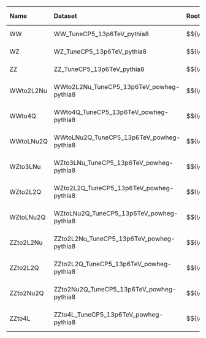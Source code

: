 | Name      | Dataset                                  | Root Status                      | NanoV15 Status                   | Chained Request                                                                                                                                                                                                         | RunIII2024Summer24 Root Request     |
|:----------|:-----------------------------------------|:---------------------------------|:---------------------------------|:------------------------------------------------------------------------------------------------------------------------------------------------------------------------------------------------------------------------|:------------------------------------|
| WW        | WW_TuneCP5_13p6TeV_pythia8               | $${\color{green}\textbf{DONE}}$$ | $${\color{green}\textbf{DONE}}$$ | [here](https://cms-pdmv-prod.web.cern.ch/mcm/requests?page=0&member_of_chain=GEN-chain_RunIII2024Summer24GS_flowRunIII2024Summer24DRPremix_flowRunIII2024Summer24MiniAODv6_flowRunIII2024Summer24NanoAODv15-00084)      | GEN-RunIII2024Summer24GS-00054      |
| WZ        | WZ_TuneCP5_13p6TeV_pythia8               | $${\color{green}\textbf{DONE}}$$ | $${\color{green}\textbf{DONE}}$$ | [here](https://cms-pdmv-prod.web.cern.ch/mcm/requests?page=0&member_of_chain=GEN-chain_RunIII2024Summer24GS_flowRunIII2024Summer24DRPremix_flowRunIII2024Summer24MiniAODv6_flowRunIII2024Summer24NanoAODv15-00082)      | GEN-RunIII2024Summer24GS-00055      |
| ZZ        | ZZ_TuneCP5_13p6TeV_pythia8               | $${\color{green}\textbf{DONE}}$$ | $${\color{green}\textbf{DONE}}$$ | [here](https://cms-pdmv-prod.web.cern.ch/mcm/requests?page=0&member_of_chain=GEN-chain_RunIII2024Summer24GS_flowRunIII2024Summer24DRPremix_flowRunIII2024Summer24MiniAODv6_flowRunIII2024Summer24NanoAODv15-00083)      | GEN-RunIII2024Summer24GS-00056      |
| WWto2L2Nu | WWto2L2Nu_TuneCP5_13p6TeV_powheg-pythia8 | $${\color{green}\textbf{DONE}}$$ | $${\color{green}\textbf{DONE}}$$ | [here](https://cms-pdmv-prod.web.cern.ch/mcm/requests?page=0&member_of_chain=GEN-chain_RunIII2024Summer24wmLHEGS_flowRunIII2024Summer24DRPremix_flowRunIII2024Summer24MiniAODv6_flowRunIII2024Summer24NanoAODv15-00260) | GEN-RunIII2024Summer24wmLHEGS-00309 |
| WWto4Q    | WWto4Q_TuneCP5_13p6TeV_powheg-pythia8    | $${\color{green}\textbf{DONE}}$$ | $${\color{green}\textbf{DONE}}$$ | [here](https://cms-pdmv-prod.web.cern.ch/mcm/requests?page=0&member_of_chain=GEN-chain_RunIII2024Summer24wmLHEGS_flowRunIII2024Summer24DRPremix_flowRunIII2024Summer24MiniAODv6_flowRunIII2024Summer24NanoAODv15-00259) | GEN-RunIII2024Summer24wmLHEGS-00308 |
| WWtoLNu2Q | WWtoLNu2Q_TuneCP5_13p6TeV_powheg-pythia8 | $${\color{green}\textbf{DONE}}$$ | $${\color{green}\textbf{DONE}}$$ | [here](https://cms-pdmv-prod.web.cern.ch/mcm/requests?page=0&member_of_chain=GEN-chain_RunIII2024Summer24wmLHEGS_flowRunIII2024Summer24DRPremix_flowRunIII2024Summer24MiniAODv6_flowRunIII2024Summer24NanoAODv15-00261) | GEN-RunIII2024Summer24wmLHEGS-00310 |
| WZto3LNu  | WZto3LNu_TuneCP5_13p6TeV_powheg-pythia8  | $${\color{green}\textbf{DONE}}$$ | $${\color{green}\textbf{DONE}}$$ | [here](https://cms-pdmv-prod.web.cern.ch/mcm/requests?page=0&member_of_chain=GEN-chain_RunIII2024Summer24wmLHEGS_flowRunIII2024Summer24DRPremix_flowRunIII2024Summer24MiniAODv6_flowRunIII2024Summer24NanoAODv15-00264) | GEN-RunIII2024Summer24wmLHEGS-00313 |
| WZto2L2Q  | WZto2L2Q_TuneCP5_13p6TeV_powheg-pythia8  | $${\color{green}\textbf{DONE}}$$ | $${\color{green}\textbf{DONE}}$$ | [here](https://cms-pdmv-prod.web.cern.ch/mcm/requests?page=0&member_of_chain=GEN-chain_RunIII2024Summer24wmLHEGS_flowRunIII2024Summer24DRPremix_flowRunIII2024Summer24MiniAODv6_flowRunIII2024Summer24NanoAODv15-00262) | GEN-RunIII2024Summer24wmLHEGS-00311 |
| WZtoLNu2Q | WZtoLNu2Q_TuneCP5_13p6TeV_powheg-pythia8 | $${\color{green}\textbf{DONE}}$$ | $${\color{green}\textbf{DONE}}$$ | [here](https://cms-pdmv-prod.web.cern.ch/mcm/requests?page=0&member_of_chain=GEN-chain_RunIII2024Summer24wmLHEGS_flowRunIII2024Summer24DRPremix_flowRunIII2024Summer24MiniAODv6_flowRunIII2024Summer24NanoAODv15-00263) | GEN-RunIII2024Summer24wmLHEGS-00312 |
| ZZto2L2Nu | ZZto2L2Nu_TuneCP5_13p6TeV_powheg-pythia8 | $${\color{green}\textbf{DONE}}$$ | $${\color{green}\textbf{DONE}}$$ | [here](https://cms-pdmv-prod.web.cern.ch/mcm/requests?page=0&member_of_chain=GEN-chain_RunIII2024Summer24wmLHEGS_flowRunIII2024Summer24DRPremix_flowRunIII2024Summer24MiniAODv6_flowRunIII2024Summer24NanoAODv15-00265) | GEN-RunIII2024Summer24wmLHEGS-00314 |
| ZZto2L2Q  | ZZto2L2Q_TuneCP5_13p6TeV_powheg-pythia8  | $${\color{green}\textbf{DONE}}$$ | $${\color{green}\textbf{DONE}}$$ | [here](https://cms-pdmv-prod.web.cern.ch/mcm/requests?page=0&member_of_chain=GEN-chain_RunIII2024Summer24wmLHEGS_flowRunIII2024Summer24DRPremix_flowRunIII2024Summer24MiniAODv6_flowRunIII2024Summer24NanoAODv15-00268) | GEN-RunIII2024Summer24wmLHEGS-00317 |
| ZZto2Nu2Q | ZZto2Nu2Q_TuneCP5_13p6TeV_powheg-pythia8 | $${\color{green}\textbf{DONE}}$$ | $${\color{green}\textbf{DONE}}$$ | [here](https://cms-pdmv-prod.web.cern.ch/mcm/requests?page=0&member_of_chain=GEN-chain_RunIII2024Summer24wmLHEGS_flowRunIII2024Summer24DRPremix_flowRunIII2024Summer24MiniAODv6_flowRunIII2024Summer24NanoAODv15-00267) | GEN-RunIII2024Summer24wmLHEGS-00316 |
| ZZto4L    | ZZto4L_TuneCP5_13p6TeV_powheg-pythia8    | $${\color{green}\textbf{DONE}}$$ | $${\color{green}\textbf{DONE}}$$ | [here](https://cms-pdmv-prod.web.cern.ch/mcm/requests?page=0&member_of_chain=GEN-chain_RunIII2024Summer24wmLHEGS_flowRunIII2024Summer24DRPremix_flowRunIII2024Summer24MiniAODv6_flowRunIII2024Summer24NanoAODv15-00266) | GEN-RunIII2024Summer24wmLHEGS-00315 |